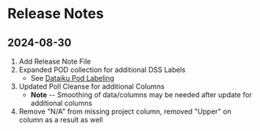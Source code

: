 # Release Notes

## 2024-08-30

1. Add Release Note File
1. Expanded POD collection for additional DSS Labels
    - See [Dataiku Pod Labeling](https://doc.dataiku.com/dss/latest/operations/compute-resource-usage-reporting.html)
1. Updated Poll Cleanse for additional Columns
    - **Note** -- Smoothing of data/columns may be needed after update for additional columns
1. Remove "N/A" from missing project column, removed "Upper" on column as a result as well
